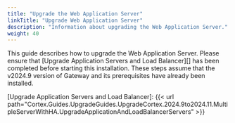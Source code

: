 ```yaml
---
title: "Upgrade the Web Application Server"
linkTitle: "Upgrade Web Application Server"
description: "Information about upgrading the Web Application Server."
weight: 40
---
```


This guide describes how to upgrade the Web Application Server. Please ensure that [Upgrade Application Servers and Load Balancer][] has been completed before starting this installation. These steps assume that the v2024.9 version of Gateway and its prerequisites have already been installed.

[Upgrade Application Servers and Load Balancer]: {{< url path="Cortex.Guides.UpgradeGuides.UpgradeCortex.2024.9to2024.11.MultipleServerWithHA.UpgradeApplicationAndLoadBalancerServers" >}}
